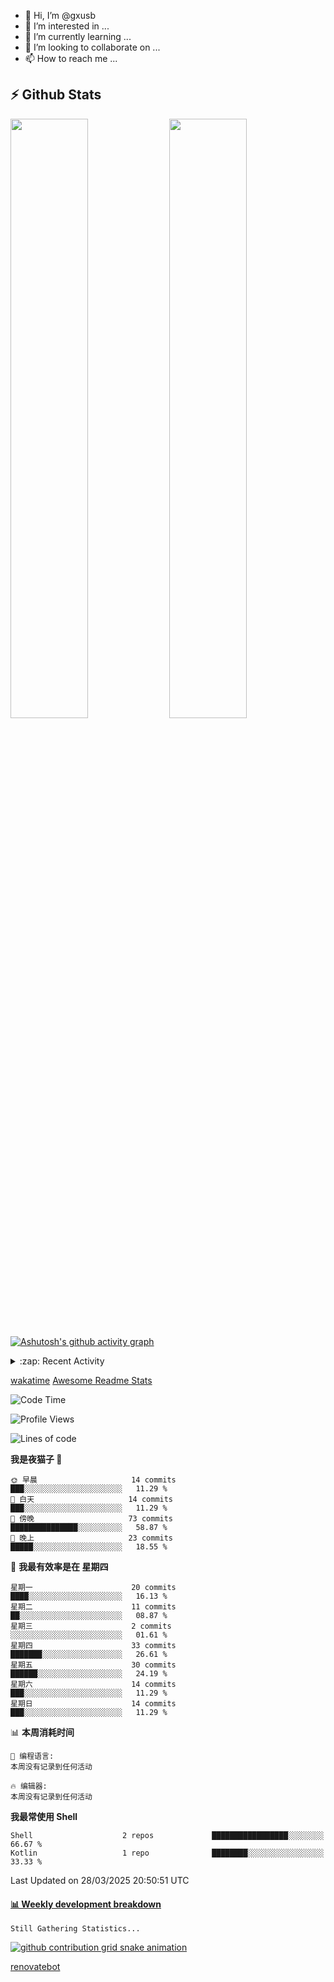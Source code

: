 - 👋 Hi, I’m @gxusb
- 👀 I’m interested in ...
- 🌱 I’m currently learning ...
- 💞️ I’m looking to collaborate on ...
- 📫 How to reach me ...

## ⚡ Github Stats

<p align="left">
  <img width="49.6%" src="https://github-readme-stats.vercel.app/api?username=gxusb&show_icons=true&theme=tokyonight&hide_border=true&locale=cn">
  <img width="49.6%" src="https://github-readme-streak-stats.herokuapp.com?user=gxusb&theme=dark&locale=zh&fire=92DD6B&ring=6FAFDD">
</p>

[![Ashutosh's github activity graph](https://github-readme-activity-graph.vercel.app/graph?username=gxusb&bg_color=d4e3fe&color=9e4c98&line=669c35&point=d29d00&area=true&hide_border=true)](https://github.com/ashutosh00710/github-readme-activity-graph)

<!---
<p align="left">
    <img width="49.5%" src="https://github-readme-stats.vercel.app/api?username=gxusb&show_icons=true&count_private=true&title_color=006400&text_color=000080&bg_color=30,00FFFF,40E0D0,00CED1&locale=cn">
  <img width="49.5%" src="https://github-readme-stats.vercel.app/api/top-langs/?username=gxusb&title_color=006400&text_color=000080&layout=compact&bg_color=30,00FFFF,40E0D0,00CED1&locale=cn">
</p>
--->

<details>
<summary>:zap: Recent Activity</summary>
<!--START_SECTION:activity-->

1. 🎉 Merged PR [#13](https://github.com/gxusb/gxusb/pull/13) in [gxusb/gxusb](https://github.com/gxusb/gxusb)
2. 🎉 Merged PR [#12](https://github.com/gxusb/gxusb/pull/12) in [gxusb/gxusb](https://github.com/gxusb/gxusb)
3. 🗣 Commented on [#56](https://github.com/hua0512/stream-rec/issues/56#issuecomment-2067642109) in [hua0512/stream-rec](https://github.com/hua0512/stream-rec)
4. 🗣 Commented on [#56](https://github.com/hua0512/stream-rec/issues/56#issuecomment-2067637130) in [hua0512/stream-rec](https://github.com/hua0512/stream-rec)
5. ❗ Opened issue [#56](https://github.com/hua0512/stream-rec/issues/56) in [hua0512/stream-rec](https://github.com/hua0512/stream-rec)
6. ❗ Opened issue [#50](https://github.com/hua0512/stream-rec/issues/50) in [hua0512/stream-rec](https://github.com/hua0512/stream-rec)
7. 🗣 Commented on [#5](https://github.com/v03413/ServerStatus-Client/issues/5) in [v03413/ServerStatus-Client](https://github.com/v03413/ServerStatus-Client)
8. ❗️ Opened issue [#5](https://github.com/v03413/ServerStatus-Client/issues/5) in [v03413/ServerStatus-Client](https://github.com/v03413/ServerStatus-Client)
9. ❗️ Opened issue [#2233](https://github.com/alist-org/alist/issues/2233) in [alist-org/alist](https://github.com/alist-org/alist)
10. ❗️ Opened issue [#194](https://github.com/cppla/ServerStatus/issues/194) in [cppla/ServerStatus](https://github.com/cppla/ServerStatus)

<!--END_SECTION:activity-->
</details>


[wakatime](https://wakatime.com/dashboard) [Awesome Readme Stats](https://github.com/marketplace/actions/profile-readme-development-stats)

<!--START_SECTION:waka-->
![Code Time](http://img.shields.io/badge/Code%20Time-177%20hrs%205%20mins-blue)

![Profile Views](http://img.shields.io/badge/%E4%B8%AA%E4%BA%BA%E8%B5%84%E6%96%99%E8%A7%82%E7%9C%8B%E6%AC%A1%E6%95%B0-0-blue)

![Lines of code](https://img.shields.io/badge/%E4%BB%8E%E3%80%8CHello%20World%E3%80%8D%E8%B5%B7%E6%88%91%E5%B7%B2%E7%BB%8F%E5%86%99%E4%BA%86-2.0%20thousand%20%E8%A1%8C%E4%BB%A3%E7%A0%81-blue)

**我是夜猫子 🦉** 

```text
🌞 早晨                     14 commits          ███░░░░░░░░░░░░░░░░░░░░░░   11.29 % 
🌆 白天                     14 commits          ███░░░░░░░░░░░░░░░░░░░░░░   11.29 % 
🌃 傍晚                     73 commits          ███████████████░░░░░░░░░░   58.87 % 
🌙 晚上                     23 commits          █████░░░░░░░░░░░░░░░░░░░░   18.55 % 
```
📅 **我最有效率是在 星期四** 

```text
星期一                      20 commits          ████░░░░░░░░░░░░░░░░░░░░░   16.13 % 
星期二                      11 commits          ██░░░░░░░░░░░░░░░░░░░░░░░   08.87 % 
星期三                      2 commits           ░░░░░░░░░░░░░░░░░░░░░░░░░   01.61 % 
星期四                      33 commits          ███████░░░░░░░░░░░░░░░░░░   26.61 % 
星期五                      30 commits          ██████░░░░░░░░░░░░░░░░░░░   24.19 % 
星期六                      14 commits          ███░░░░░░░░░░░░░░░░░░░░░░   11.29 % 
星期日                      14 commits          ███░░░░░░░░░░░░░░░░░░░░░░   11.29 % 
```


📊 **本周消耗时间** 

```text
💬 编程语言: 
本周没有记录到任何活动

🔥 编辑器: 
本周没有记录到任何活动
```

**我最常使用 Shell** 

```text
Shell                    2 repos             █████████████████░░░░░░░░   66.67 % 
Kotlin                   1 repo              ████████░░░░░░░░░░░░░░░░░   33.33 % 
```




 Last Updated on 28/03/2025 20:50:51 UTC
<!--END_SECTION:waka-->

<!-- waka-box start -->
#### <a href="https://gist.github.com/595eec8ae8745b516c9a8ad8a265a100" target="_blank">📊 Weekly development breakdown</a>
```text
Still Gathering Statistics...
```
<!-- Powered by https://github.com/YouEclipse/waka-box-go . -->
<!-- waka-box end -->

[![github contribution grid snake animation](https://raw.githubusercontent.com/gxusb/gxusb/output/github-contribution-grid-snake.svg)](https://github.com/gxusb)

<!---
gxusb/gxusb is a ✨ special ✨ repository because its `README.md` (this file) appears on your GitHub profile.
You can click the Preview link to take a look at your changes.
--->

[renovatebot](https://app.renovatebot.com/dashboard)
